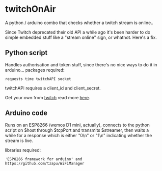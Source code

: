 # twitchOnAir
A python / arduino combo that checks whether a twitch stream is online.. 

Since Twitch deprecated their old API a while ago it's been harder to do simple embedded stuff like a "stream online" sign, or whatnot. Here's a fix.

## Python script

Handles authorisation and token stuff, since there's no nice ways to do it in arduino... 
packages required:

```
requests time twitchAPI socket
```
twitchAPI requires a client_id and client_secret.

Get your own from [twitch](https://dev.twitch.tv/console/extensions/) read more [here](https://dev.twitch.tv/docs/authentication).

## Arduino code

Runs on an ESP8266 (wemos D1 mini, actually), connects to the python script on $host through $tcpPort
and transmits $streamer, then waits a while for a response which is either "0\n" or "1\n" indicating whether the stream is live.

libraries required:

```
'ESP8266 framework for arduino' and https://github.com/tzapu/WiFiManager
```

